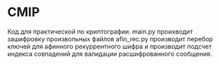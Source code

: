 # CMIP
Код для практической по криптографии. 
main.py проихводит зашифровку произвольных файлов
afin_rec.py производит перебор ключей для афинного рекуррентного шифра и производит подсчет индекса совпадений для валидации расшифрованного сообщения.
